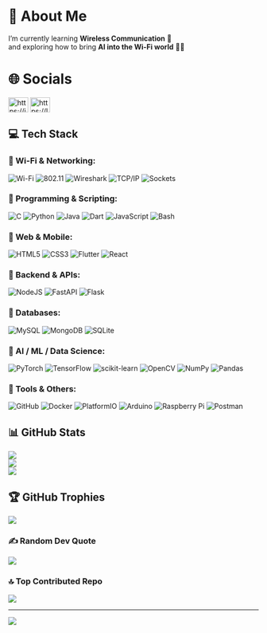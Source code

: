 <!-- ---------------------------- -->
<!-- 💫 ABOUT ME -->
<!-- ---------------------------- -->
<h1> 💫 About Me</h1>

<p>I’m currently learning <b>Wireless Communication</b> 📡 <br>and exploring how to bring <b>AI into the Wi-Fi world</b> 🤖📶 </p>


<!-- ---------------------------- -->
<!-- 🌐 SOCIAL LINKS -->
<!-- ---------------------------- -->
<h1> 🌐 Socials</h1>
<!-- <a href="https://twitter.com/https://twitter.com/hrithikcurious" target="blank"><img align="center" src="https://raw.githubusercontent.com/rahuldkjain/github-profile-readme-generator/master/src/images/icons/Social/twitter.svg" alt="https://twitter.com/hrithikcurious" height="30" width="40" /></a> -->
<a href="https://instagram.com/chandu_surisetty" target="blank" inline-block;><img align="center" src="https://raw.githubusercontent.com/rahuldkjain/github-profile-readme-generator/master/src/images/icons/Social/instagram.svg" alt="https://instagram.com/chandu_surisetty" height="30" width="40"/></a>
<a href="https://linkedin.com/in/chandu-surisetty-754b94179" target="blank" inline-block;><img align="center" src="https://raw.githubusercontent.com/rahuldkjain/github-profile-readme-generator/master/src/images/icons/Social/linked-in-alt.svg" alt="https://linkedin.com/in/chandu-surisetty-754b94179" height="30" width="40"/></a>
<!-- <a href="https://medium.com/@chandusurisetty58" target="_blank">
  <img align="center" src="https://cdn.jsdelivr.net/gh/devicons/devicon/icons/medium/medium-original.svg" alt="Medium" height="30" width="40"/>
</a> -->
<!-- 
<h1>[![Medium](https://img.shields.io/badge/Medium-12100E?logo=medium&logoColor=white)](https://medium.com/@chandusurisetty58) </h1>
<h1>[![Reddit](https://img.shields.io/badge/Reddit-%23FF4500.svg?logo=Reddit&logoColor=white)](https://reddit.com/user/TomorrowNo8138/) </h1>
<h1>[![Stack Overflow](https://img.shields.io/badge/-Stackoverflow-FE7A16?logo=stack-overflow&logoColor=white)](https://stackoverflow.com/users/16625271) </h1>
<h1>[![Email](https://img.shields.io/badge/Email-D14836?logo=gmail&logoColor=white)](mailto:contact@chandusurisetty.in) </h1>
 -->

<!-- ---------------------------- -->
<!-- 💻 TECH STACK -->
<!-- ---------------------------- -->
## 💻 Tech Stack

### 🔹 Wi-Fi & Networking:
![Wi-Fi](https://img.shields.io/badge/Wi--Fi-000000?style=for-the-badge&logo=wi-fi&logoColor=white) 
![802.11](https://img.shields.io/badge/IEEE-802.11-blue?style=for-the-badge) 
![Wireshark](https://img.shields.io/badge/Wireshark-1679A7?style=for-the-badge&logo=wireshark&logoColor=white) 
![TCP/IP](https://img.shields.io/badge/TCP%2FIP-FF6C37?style=for-the-badge&logo=internetexplorer&logoColor=white) 
![Sockets](https://img.shields.io/badge/Sockets-333333?style=for-the-badge&logo=socketdotio&logoColor=white)  


### 🔹 Programming & Scripting:
![C](https://img.shields.io/badge/c-%2300599C.svg?style=for-the-badge&logo=c&logoColor=white) 
![Python](https://img.shields.io/badge/python-3670A0.svg?style=for-the-badge&logo=python&logoColor=ffdd54) 
![Java](https://img.shields.io/badge/java-%23ED8B00.svg?style=for-the-badge&logo=openjdk&logoColor=white) 
![Dart](https://img.shields.io/badge/dart-%230175C2.svg?style=for-the-badge&logo=dart&logoColor=white) 
![JavaScript](https://img.shields.io/badge/javascript-%23323330.svg?style=for-the-badge&logo=javascript&logoColor=%23F7DF1E) 
![Bash](https://img.shields.io/badge/bash_script-%23121011.svg?style=for-the-badge&logo=gnu-bash&logoColor=white)  

### 🔹 Web & Mobile:
![HTML5](https://img.shields.io/badge/html5-%23E34F26.svg?style=for-the-badge&logo=html5&logoColor=white) 
![CSS3](https://img.shields.io/badge/css3-%231572B6.svg?style=for-the-badge&logo=css3&logoColor=white) 
![Flutter](https://img.shields.io/badge/Flutter-%2302569B.svg?style=for-the-badge&logo=Flutter&logoColor=white) 
![React](https://img.shields.io/badge/react-%2320232a.svg?style=for-the-badge&logo=react&logoColor=%2361DAFB) 

### 🔹 Backend & APIs:
![NodeJS](https://img.shields.io/badge/node.js-6DA55F.svg?style=for-the-badge&logo=node.js&logoColor=white) 
![FastAPI](https://img.shields.io/badge/FastAPI-005571.svg?style=for-the-badge&logo=fastapi) 
![Flask](https://img.shields.io/badge/flask-%23000.svg?style=for-the-badge&logo=flask&logoColor=white) 

### 🔹 Databases:
![MySQL](https://img.shields.io/badge/mysql-4479A1.svg?style=for-the-badge&logo=mysql&logoColor=white) 
![MongoDB](https://img.shields.io/badge/MongoDB-%234ea94b.svg?style=for-the-badge&logo=mongodb&logoColor=white) 
![SQLite](https://img.shields.io/badge/sqlite-%2307405e.svg?style=for-the-badge&logo=sqlite&logoColor=white) 

### 🔹 AI / ML / Data Science:
![PyTorch](https://img.shields.io/badge/PyTorch-%23EE4C2C.svg?style=for-the-badge&logo=PyTorch&logoColor=white) 
![TensorFlow](https://img.shields.io/badge/TensorFlow-%23FF6F00.svg?style=for-the-badge&logo=TensorFlow&logoColor=white) 
![scikit-learn](https://img.shields.io/badge/scikit--learn-%23F7931E.svg?style=for-the-badge&logo=scikit-learn&logoColor=white) 
![OpenCV](https://img.shields.io/badge/opencv-%23white.svg?style=for-the-badge&logo=opencv&logoColor=white) 
![NumPy](https://img.shields.io/badge/numpy-%23013243.svg?style=for-the-badge&logo=numpy&logoColor=white) 
![Pandas](https://img.shields.io/badge/pandas-%23150458.svg?style=for-the-badge&logo=pandas&logoColor=white)  

### 🔹 Tools & Others:
![GitHub](https://img.shields.io/badge/github-%23121011.svg?style=for-the-badge&logo=github&logoColor=white) 
![Docker](https://img.shields.io/badge/docker-%230db7ed.svg?style=for-the-badge&logo=docker&logoColor=white) 
![PlatformIO](https://img.shields.io/badge/PlatformIO-%23222.svg?style=for-the-badge&logo=platformio&logoColor=%23f5822a) 
![Arduino](https://img.shields.io/badge/-Arduino-00979D?style=for-the-badge&logo=Arduino&logoColor=white) 
![Raspberry Pi](https://img.shields.io/badge/-Raspberry_Pi-C51A4A?style=for-the-badge&logo=Raspberry-Pi) 
![Postman](https://img.shields.io/badge/Postman-FF6C37.svg?style=for-the-badge&logo=postman&logoColor=white)  




<!-- ---------------------------- -->
<!-- 📊 GITHUB STATS -->
<!-- ---------------------------- -->
## 📊 GitHub Stats
![](https://github-readme-stats.vercel.app/api?username=chandusurisetty&theme=dark&hide_border=false&include_all_commits=true&count_private=false)<br/>
![](https://nirzak-streak-stats.vercel.app/?user=chandusurisetty&theme=dark&hide_border=false)<br/>
![](https://github-readme-stats.vercel.app/api/top-langs/?username=chandusurisetty&theme=dark&hide_border=false&include_all_commits=true&count_private=false&layout=compact)


<!-- ---------------------------- -->
<!-- 🏆 TROPHIES & EXTRAS -->
<!-- ---------------------------- -->
## 🏆 GitHub Trophies
![](https://github-profile-trophy.vercel.app/?username=chandusurisetty&theme=gruvbox_light&no-frame=true&no-bg=true&margin-w=4)

### ✍️ Random Dev Quote
![](https://quotes-github-readme.vercel.app/api?type=horizontal&theme=tokyonight)

### 🔝 Top Contributed Repo
![](https://github-contributor-stats.vercel.app/api?username=chandusurisetty&limit=5&theme=bear&combine_all_yearly_contributions=true)


<!-- ---------------------------- -->
<!-- 👁️ PROFILE VISIT COUNT -->
<!-- ---------------------------- -->
---
[![](https://visitcount.itsvg.in/api?id=chandusurisetty&icon=0&color=3)](https://visitcount.itsvg.in)

<!-- Proudly created with GPRM ( https://gprm.itsvg.in ) -->
